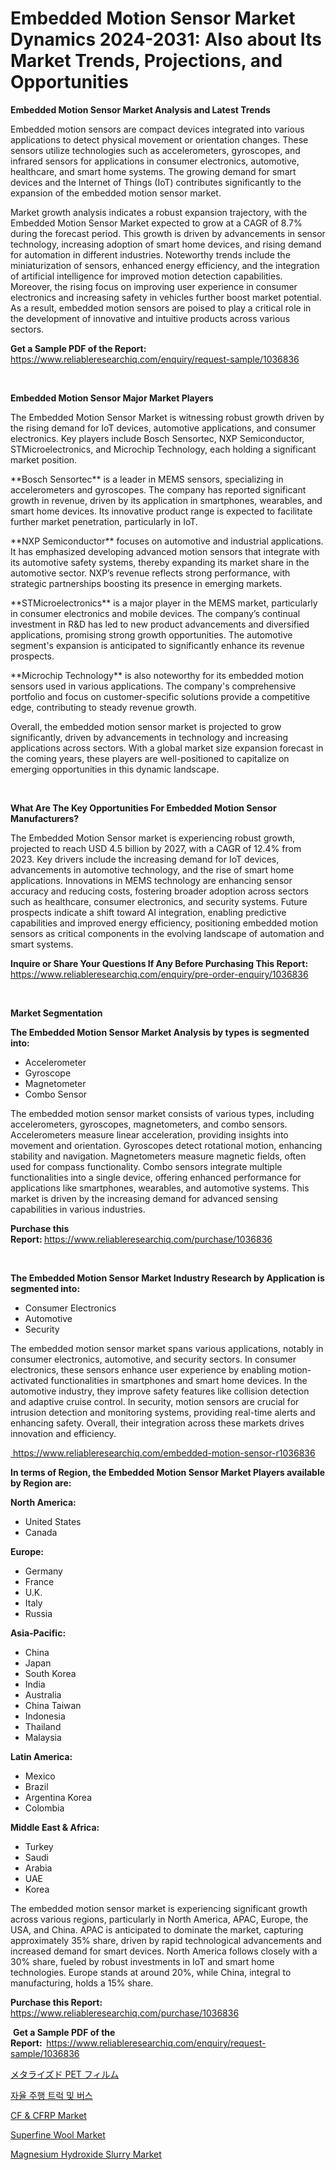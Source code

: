 <p><h1>Embedded Motion Sensor Market Dynamics 2024-2031: Also about Its Market Trends, Projections, and Opportunities</h1></p><p><strong>Embedded Motion Sensor Market Analysis and Latest Trends</strong></p>
<p><p>Embedded motion sensors are compact devices integrated into various applications to detect physical movement or orientation changes. These sensors utilize technologies such as accelerometers, gyroscopes, and infrared sensors for applications in consumer electronics, automotive, healthcare, and smart home systems. The growing demand for smart devices and the Internet of Things (IoT) contributes significantly to the expansion of the embedded motion sensor market.</p><p>Market growth analysis indicates a robust expansion trajectory, with the Embedded Motion Sensor Market expected to grow at a CAGR of 8.7% during the forecast period. This growth is driven by advancements in sensor technology, increasing adoption of smart home devices, and rising demand for automation in different industries. Noteworthy trends include the miniaturization of sensors, enhanced energy efficiency, and the integration of artificial intelligence for improved motion detection capabilities. Moreover, the rising focus on improving user experience in consumer electronics and increasing safety in vehicles further boost market potential. As a result, embedded motion sensors are poised to play a critical role in the development of innovative and intuitive products across various sectors.</p></p>
<p><strong>Get a Sample PDF of the Report:&nbsp;</strong> <a href="https://www.reliableresearchiq.com/enquiry/request-sample/1036836">https://www.reliableresearchiq.com/enquiry/request-sample/1036836</a></p>
<p>&nbsp;</p>
<p><strong>Embedded Motion Sensor Major Market Players</strong></p>
<p><p>The Embedded Motion Sensor Market is witnessing robust growth driven by the rising demand for IoT devices, automotive applications, and consumer electronics. Key players include Bosch Sensortec, NXP Semiconductor, STMicroelectronics, and Microchip Technology, each holding a significant market position.</p><p>**Bosch Sensortec** is a leader in MEMS sensors, specializing in accelerometers and gyroscopes. The company has reported significant growth in revenue, driven by its application in smartphones, wearables, and smart home devices. Its innovative product range is expected to facilitate further market penetration, particularly in IoT.</p><p>**NXP Semiconductor** focuses on automotive and industrial applications. It has emphasized developing advanced motion sensors that integrate with its automotive safety systems, thereby expanding its market share in the automotive sector. NXP’s revenue reflects strong performance, with strategic partnerships boosting its presence in emerging markets.</p><p>**STMicroelectronics** is a major player in the MEMS market, particularly in consumer electronics and mobile devices. The company’s continual investment in R&D has led to new product advancements and diversified applications, promising strong growth opportunities. The automotive segment's expansion is anticipated to significantly enhance its revenue prospects.</p><p>**Microchip Technology** is also noteworthy for its embedded motion sensors used in various applications. The company's comprehensive portfolio and focus on customer-specific solutions provide a competitive edge, contributing to steady revenue growth.</p><p>Overall, the embedded motion sensor market is projected to grow significantly, driven by advancements in technology and increasing applications across sectors. With a global market size expansion forecast in the coming years, these players are well-positioned to capitalize on emerging opportunities in this dynamic landscape.</p></p>
<p>&nbsp;</p>
<p><strong>What Are The Key Opportunities For Embedded Motion Sensor Manufacturers?</strong></p>
<p><p>The Embedded Motion Sensor market is experiencing robust growth, projected to reach USD 4.5 billion by 2027, with a CAGR of 12.4% from 2023. Key drivers include the increasing demand for IoT devices, advancements in automotive technology, and the rise of smart home applications. Innovations in MEMS technology are enhancing sensor accuracy and reducing costs, fostering broader adoption across sectors such as healthcare, consumer electronics, and security systems. Future prospects indicate a shift toward AI integration, enabling predictive capabilities and improved energy efficiency, positioning embedded motion sensors as critical components in the evolving landscape of automation and smart systems.</p></p>
<p><strong>Inquire or Share Your Questions If Any Before Purchasing This Report:</strong> <a href="https://www.reliableresearchiq.com/enquiry/pre-order-enquiry/1036836">https://www.reliableresearchiq.com/enquiry/pre-order-enquiry/1036836</a></p>
<p>&nbsp;</p>
<p><strong>Market Segmentation</strong></p>
<p><strong>The Embedded Motion Sensor Market Analysis by types is segmented into:</strong></p>
<p><ul><li>Accelerometer</li><li>Gyroscope</li><li>Magnetometer</li><li>Combo Sensor</li></ul></p>
<p><p>The embedded motion sensor market consists of various types, including accelerometers, gyroscopes, magnetometers, and combo sensors. Accelerometers measure linear acceleration, providing insights into movement and orientation. Gyroscopes detect rotational motion, enhancing stability and navigation. Magnetometers measure magnetic fields, often used for compass functionality. Combo sensors integrate multiple functionalities into a single device, offering enhanced performance for applications like smartphones, wearables, and automotive systems. This market is driven by the increasing demand for advanced sensing capabilities in various industries.</p></p>
<p><strong>Purchase this Report:&nbsp;</strong><a href="https://www.reliableresearchiq.com/purchase/1036836">https://www.reliableresearchiq.com/purchase/1036836</a></p>
<p>&nbsp;</p>
<p><strong>The Embedded Motion Sensor Market Industry Research by Application is segmented into:</strong></p>
<p><ul><li>Consumer Electronics</li><li>Automotive</li><li>Security</li></ul></p>
<p><p>The embedded motion sensor market spans various applications, notably in consumer electronics, automotive, and security sectors. In consumer electronics, these sensors enhance user experience by enabling motion-activated functionalities in smartphones and smart home devices. In the automotive industry, they improve safety features like collision detection and adaptive cruise control. In security, motion sensors are crucial for intrusion detection and monitoring systems, providing real-time alerts and enhancing safety. Overall, their integration across these markets drives innovation and efficiency.</p></p>
<p><a href="https://www.reliableresearchiq.com/embedded-motion-sensor-r1036836">&nbsp;https://www.reliableresearchiq.com/embedded-motion-sensor-r1036836</a></p>
<p><strong>In terms of Region, the Embedded Motion Sensor Market Players available by Region are:</strong></p>
<p>
    <p> <strong> North America: </strong>
        <ul>
            <li>United States</li>
            <li>Canada</li>
        </ul>
        </p> 
    <p> <strong> Europe: </strong>
        <ul>
            <li>Germany</li>
            <li>France</li>
            <li>U.K.</li>
            <li>Italy</li>
            <li>Russia</li>
        </ul>
        </p> 
    <p> <strong> Asia-Pacific: </strong>
        <ul>
            <li>China</li>
            <li>Japan</li>
            <li>South Korea</li>
            <li>India</li>
            <li>Australia</li>
            <li>China Taiwan</li>
            <li>Indonesia</li>
            <li>Thailand</li>
            <li>Malaysia</li>
        </ul>
        </p> 
    <p> <strong> Latin America: </strong>
        <ul>
            <li>Mexico</li>
            <li>Brazil</li>
            <li>Argentina Korea</li>
            <li>Colombia</li>
        </ul>
        </p> 
    <p> <strong> Middle East & Africa: </strong>
        <ul>
            <li>Turkey</li>
            <li>Saudi</li>
            <li>Arabia</li>
            <li>UAE</li>
            <li>Korea</li>
        </ul>
    </p>
    </p>
<p><p>The embedded motion sensor market is experiencing significant growth across various regions, particularly in North America, APAC, Europe, the USA, and China. APAC is anticipated to dominate the market, capturing approximately 35% share, driven by rapid technological advancements and increased demand for smart devices. North America follows closely with a 30% share, fueled by robust investments in IoT and smart home technologies. Europe stands at around 20%, while China, integral to manufacturing, holds a 15% share.</p></p>
<p><strong>Purchase this Report: </strong><a href="https://www.reliableresearchiq.com/purchase/1036836">https://www.reliableresearchiq.com/purchase/1036836</a></p>
<p>&nbsp;<strong>Get a Sample PDF of the Report:&nbsp;&nbsp;</strong><a href="https://www.reliableresearchiq.com/enquiry/request-sample/1036836">https://www.reliableresearchiq.com/enquiry/request-sample/1036836</a></p>
<p><strong></strong></p>
<p><p><a href="https://medium.com/@bulahhamill83/%E3%83%A1%E3%82%BF%E3%83%A9%E3%82%A4%E3%82%BA%E3%83%89pet%E3%83%95%E3%82%A3%E3%83%AB%E3%83%A0%E5%B8%82%E5%A0%B4%E5%88%86%E6%9E%90%E5%A0%B1%E5%91%8A%E6%9B%B8-%E5%9C%B0%E5%9F%9F%E5%88%A5-%E3%82%BF%E3%82%A4%E3%83%97%E5%88%A5-%E9%8A%80%E3%83%A1%E3%82%BF%E3%83%A9%E3%82%A4%E3%82%BA%E3%83%89%E3%83%9D%E3%83%AA%E3%82%A8%E3%82%B9%E3%83%86%E3%83%AB%E3%83%95%E3%82%A3%E3%83%AB%E3%83%A0-%E3%82%A2%E3%83%AB%E3%83%9F%E3%83%A1%E3%82%BF%E3%83%A9%E3%82%A4%E3%82%BA%E3%83%89%E3%83%9D%E3%83%AA%E3%82%A8%E3%82%B9%E3%83%86%E3%83%AB%E3%83%95%E3%82%A3%E3%83%AB%E3%83%A0-%E3%81%9D%E3%81%AE%E4%BB%96-%E3%81%8A%E3%82%88%E3%81%B3%E7%94%A8%E9%80%94%E5%88%A5-%E5%8C%85%E8%A3%85%E6%A5%AD%E7%95%8C-%E5%8D%B0%E5%88%B7%E6%A5%AD%E7%95%8C-%E8%A3%85%E9%A3%BE%E6%A5%AD%E7%95%8C-%E7%B3%B8%E3%81%A8%E7%B9%8A%E7%B6%AD%E6%A5%AD%E7%95%8C-90143854f06e">メタライズド PET フィルム</a></p><p><a href="https://medium.com/@reganwisoky2023/autonomous-trucks-and-buses-market-%EC%9D%98-%EA%B8%80%EB%A1%9C%EB%B2%8C-%EC%8B%9C%EC%9E%A5-%EA%B0%9C%EC%9A%94%EB%8A%94-%EC%A0%84-%EC%84%B8%EA%B3%84-%EB%B0%8F-%EC%A3%BC%EC%9A%94-%EC%8B%9C%EC%9E%A5%EC%9D%98-%EC%82%B0%EC%97%85%EC%97%90-%EC%98%81%ED%96%A5%EC%9D%84-%EB%AF%B8%EC%B9%98%EB%8A%94-%EC%A3%BC%EC%9A%94-%ED%8A%B8%EB%A0%8C%EB%93%9C%EC%97%90-%EB%8C%80%ED%95%9C-%EB%8F%85%ED%8A%B9%ED%95%9C-%EA%B4%80%EC%A0%90%EC%9D%84-8ae78cd5fc41">자율 주행 트럭 및 버스</a></p><p><a href="https://github.com/HaroldWalker405/Market-Research-Report-List-1/blob/main/cf-cfrp-market.md">CF & CFRP Market</a></p><p><a href="https://www.linkedin.com/pulse/global-superfine-wool-industry-analysis-report-market-size-share-ukqwc?trackingId=W1gf0iF6Sx6LpyS%2FvoD%2BJw%3D%3D">Superfine Wool Market</a></p><p><a href="https://issuu.com/reportprime-2/docs/magnesium-hydroxide-slurry-market-s_df51345b4751f4">Magnesium Hydroxide Slurry Market</a></p></p>